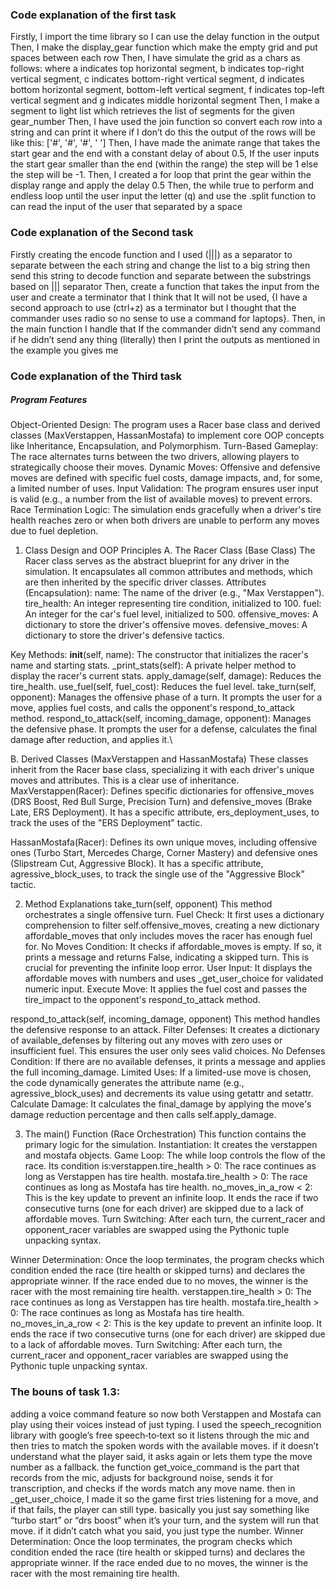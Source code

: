 ### Code explanation of the first task

Firstly, I import the time library so I can use the delay function in the output
Then, I make the display_gear function which make the empty grid and put spaces between each row
Then, I have simulate the grid as a chars as follows: where a indicates top horizontal segment, b indicates top-right vertical segment, c indicates bottom-right vertical segment, d indicates bottom horizontal segment, bottom-left vertical segment, f indicates top-left vertical segment and g indicates middle horizontal segment
Then, I make a segment to light list which retrieves the list of segments for the given gear_number
Then, I have used the join function so convert each row into a string and can print it where if I don’t do this the output of the rows will be like this: ['#', '#', '#', ' ']
Then, I have made the animate range that takes the start gear and the end with a constant delay of about 0.5, If the user inputs the start gear smaller than the end (within the range) the step will be 1 else the step will be -1.
Then, I created a for loop that print the gear within the display range and apply the delay 0.5
Then, the while true to perform and endless loop until the user input the letter (q) and use the .split function to can read the input of the user that separated by a space


### Code explanation of the Second task
Firstly creating the encode function and I used (|||) as a separator to separate between the each string and change the list to a big string then send this string to decode function and separate between the substrings based on ||| separator
Then, create a function that takes the input from the user and create a terminator that I think that It will not be used, {I have a second approach to use (ctrl+z) as a terminator but I thought that the commander uses radio so no sense to use a command for laptops}.
Then, in the main function I handle that If the commander didn’t send any command if he didn’t send any thing (literally) then I print the outputs as mentioned in the example you gives me

### Code explanation of the Third task
##### Program Features
Object-Oriented Design: The program uses a Racer base class and derived classes (MaxVerstappen, HassanMostafa) to implement core OOP concepts like Inheritance, Encapsulation, and Polymorphism.
Turn-Based Gameplay: The race alternates turns between the two drivers, allowing players to strategically choose their moves.
Dynamic Moves: Offensive and defensive moves are defined with specific fuel costs, damage impacts, and, for some, a limited number of uses.
Input Validation: The program ensures user input is valid (e.g., a number from the list of available moves) to prevent errors.
Race Termination Logic: The simulation ends gracefully when a driver's tire health reaches zero or when both drivers are unable to perform any moves due to fuel depletion.

1. Class Design and OOP Principles
A. The Racer Class (Base Class)
The Racer class serves as the abstract blueprint for any driver in the simulation. It encapsulates all common attributes and methods, which are then inherited by the specific driver classes.
Attributes (Encapsulation):
name: The name of the driver (e.g., "Max Verstappen").
tire_health: An integer representing tire condition, initialized to 100.
fuel: An integer for the car's fuel level, initialized to 500.
offensive_moves: A dictionary to store the driver's offensive moves.
defensive_moves: A dictionary to store the driver's defensive tactics.

Key Methods:
__init__(self, name): The constructor that initializes the racer's name and starting stats.
_print_stats(self): A private helper method to display the racer's current stats.
apply_damage(self, damage): Reduces the tire_health.
use_fuel(self, fuel_cost): Reduces the fuel level.
take_turn(self, opponent): Manages the offensive phase of a turn. It prompts the user for a move, applies fuel costs, and calls the opponent's respond_to_attack method.
respond_to_attack(self, incoming_damage, opponent): Manages the defensive phase. It prompts the user for a defense, calculates the final damage after reduction, and applies it.\

B. Derived Classes (MaxVerstappen and HassanMostafa)
These classes inherit from the Racer base class, specializing it with each driver's unique moves and attributes. This is a clear use of inheritance.
MaxVerstappen(Racer):
Defines specific dictionaries for offensive_moves (DRS Boost, Red Bull Surge, Precision Turn) and defensive_moves (Brake Late, ERS Deployment).
It has a specific attribute, ers_deployment_uses, to track the uses of the "ERS Deployment" tactic.

HassanMostafa(Racer):
Defines its own unique moves, including offensive ones (Turbo Start, Mercedes Charge, Corner Mastery) and defensive ones (Slipstream Cut, Aggressive Block).
It has a specific attribute, agressive_block_uses, to track the single use of the "Aggressive Block" tactic.

2. Method Explanations
take_turn(self, opponent)
This method orchestrates a single offensive turn.
Fuel Check: It first uses a dictionary comprehension to filter self.offensive_moves, creating a new dictionary affordable_moves that only includes moves the racer has enough fuel for.
No Moves Condition: It checks if affordable_moves is empty. If so, it prints a message and returns False, indicating a skipped turn. This is crucial for preventing the infinite loop error.
User Input: It displays the affordable moves with numbers and uses _get_user_choice for validated numeric input.
Execute Move: It applies the fuel cost and passes the tire_impact to the opponent's respond_to_attack method.

respond_to_attack(self, incoming_damage, opponent)
This method handles the defensive response to an attack.
Filter Defenses: It creates a dictionary of available_defenses by filtering out any moves with zero uses or insufficient fuel. This ensures the user only sees valid choices.
No Defenses Condition: If there are no available defenses, it prints a message and applies the full incoming_damage.
Limited Uses: If a limited-use move is chosen, the code dynamically generates the attribute name (e.g., agressive_block_uses) and decrements its value using getattr and setattr.
Calculate Damage: It calculates the final_damage by applying the move's damage reduction percentage and then calls self.apply_damage.

3. The main() Function (Race Orchestration)
This function contains the primary logic for the simulation.
Instantiation: It creates the verstappen and mostafa objects.
Game Loop: The while loop controls the flow of the race. Its condition is:verstappen.tire_health > 0: The race continues as long as Verstappen has tire health.
mostafa.tire_health > 0: The race continues as long as Mostafa has tire health.
no_moves_in_a_row < 2: This is the key update to prevent an infinite loop. It ends the race if two consecutive turns (one for each driver) are skipped due to a lack of affordable moves.
Turn Switching: After each turn, the current_racer and opponent_racer variables are swapped using the Pythonic tuple unpacking syntax.

Winner Determination: Once the loop terminates, the program checks which condition ended the race (tire health or skipped turns) and declares the appropriate winner. If the race ended due to no moves, the winner is the racer with the most remaining tire health.
verstappen.tire_health > 0: The race continues as long as Verstappen has tire health.
mostafa.tire_health > 0: The race continues as long as Mostafa has tire health.
no_moves_in_a_row < 2: This is the key update to prevent an infinite loop. It ends the race if two consecutive turns (one for each driver) are skipped due to a lack of affordable moves.
Turn Switching: After each turn, the current_racer and opponent_racer variables are swapped using the Pythonic tuple unpacking syntax.

### The bouns of task 1.3: 
adding a voice command feature so now both Verstappen and Mostafa can play using their voices instead of just typing. I used the speech_recognition library with google’s free speech‑to‑text so it listens through the mic and then tries to match the spoken words with the available moves. if it doesn’t understand what the player said, it asks again or lets them type the move number as a fallback.
the function get_voice_command is the part that records from the mic, adjusts for background noise, sends it for transcription, and checks if the words match any move name. then in _get_user_choice, I made it so the game first tries listening for a move, and if that fails, the player can still type.
basically you just say something like “turbo start” or “drs boost” when it’s your turn, and the system will run that move. if it didn’t catch what you said, you just type the number.
Winner Determination: Once the loop terminates, the program checks which condition ended the race (tire health or skipped turns) and declares the appropriate winner. If the race ended due to no moves, the winner is the racer with the most remaining tire health.
